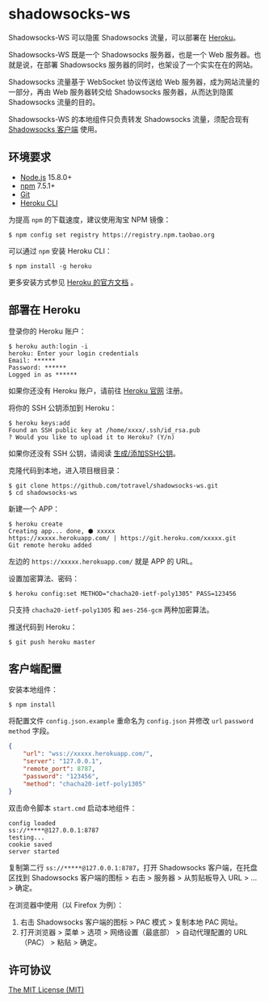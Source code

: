 
# shadowsocks-ws

Shadowsocks-WS 可以隐匿 Shadowsocks 流量，可以部署在 [Heroku](https://www.heroku.com/)。

Shadowsocks-WS 既是一个 Shadowsocks 服务器，也是一个 Web 服务器。也就是说，在部署 Shadowsocks 服务器的同时，也架设了一个实实在在的网站。

Shadowsocks 流量基于 WebSocket 协议传送给 Web 服务器，成为网站流量的一部分，再由 Web 服务器转交给 Shadowsocks 服务器，从而达到隐匿 Shadowsocks 流量的目的。

Shadowsocks-WS 的本地组件只负责转发 Shadowsocks 流量，须配合现有 [Shadowsocks 客户端](https://github.com/shadowsocks/shadowsocks-windows) 使用。

## 环境要求

- [Node.js](https://nodejs.org/zh-cn/download/current/) 15.8.0+
- [npm](https://nodejs.org/zh-cn/download/current/) 7.5.1+
- [Git](https://gitforwindows.org/)
- [Heroku CLI](https://devcenter.heroku.com/articles/heroku-cli)

为提高 `npm` 的下载速度，建议使用淘宝 NPM 镜像：

```shell
$ npm config set registry https://registry.npm.taobao.org
```

可以通过 `npm` 安装 Heroku CLI：

```shell
$ npm install -g heroku
```

更多安装方式参见 [Heroku 的官方文档](https://devcenter.heroku.com/articles/heroku-cli#download-and-install) 。

## 部署在 Heroku

登录你的 Heroku 账户：

```shell
$ heroku auth:login -i
heroku: Enter your login credentials
Email: ******
Password: ******
Logged in as ******
```

如果你还没有 Heroku 账户，请前往 [Heroku 官网](https://www.heroku.com/) 注册。

将你的 SSH 公钥添加到 Heroku：

```shell
$ heroku keys:add
Found an SSH public key at /home/xxxx/.ssh/id_rsa.pub
? Would you like to upload it to Heroku? (Y/n) 
```

如果你还没有 SSH 公钥，请阅读 [生成/添加SSH公钥](https://gitee.com/help/articles/4181)。

克隆代码到本地，进入项目根目录：

```shell
$ git clone https://github.com/totravel/shadowsocks-ws.git
$ cd shadowsocks-ws
```

新建一个 APP：

```shell
$ heroku create
Creating app... done, ⬢ xxxxx
https://xxxxx.herokuapp.com/ | https://git.heroku.com/xxxxx.git
Git remote heroku added
```

左边的 `https://xxxxx.herokuapp.com/` 就是 APP 的 URL。

设置加密算法、密码：

```shell
$ heroku config:set METHOD="chacha20-ietf-poly1305" PASS=123456
```

只支持 `chacha20-ietf-poly1305` 和 `aes-256-gcm` 两种加密算法。

推送代码到 Heroku：

```shell
$ git push heroku master
```

## 客户端配置

安装本地组件：

```shell
$ npm install
```

将配置文件 `config.json.example` 重命名为 `config.json` 并修改 `url` `password` `method` 字段。

```json
{
    "url": "wss://xxxxx.herokuapp.com/",
    "server": "127.0.0.1",
    "remote_port": 8787,
    "password": "123456",
    "method": "chacha20-ietf-poly1305"
}
```

双击命令脚本 `start.cmd` 启动本地组件：

```shell
config loaded
ss://*****@127.0.0.1:8787
testing...
cookie saved
server started
```

复制第二行 `ss://*****@127.0.0.1:8787`，打开 Shadowsocks 客户端，在托盘区找到 Shadowsocks 客户端的图标 > 右击 > 服务器 > 从剪贴板导入 URL > ... > 确定。

在浏览器中使用（以 Firefox 为例）：

1. 右击 Shadowsocks 客户端的图标 > PAC 模式 > 复制本地 PAC 网址。
1. 打开浏览器 > 菜单 > 选项 > 网络设置（最底部） > 自动代理配置的 URL（PAC） > 粘贴 > 确定。

## 许可协议

[The MIT License (MIT)](http://opensource.org/licenses/MIT)
